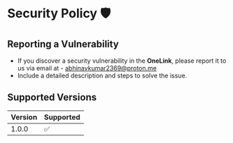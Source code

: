 # Security Policy 🛡️

## Reporting a Vulnerability

- If you discover a security vulnerability in the **OneLink**, please report it to us via email at - abhinavkumar2369@proton.me
- Include a detailed description and steps to solve the issue.


## Supported Versions

| Version | Supported          |
| ------- | ------------------ |
| 1.0.0     | :white_check_mark: |
